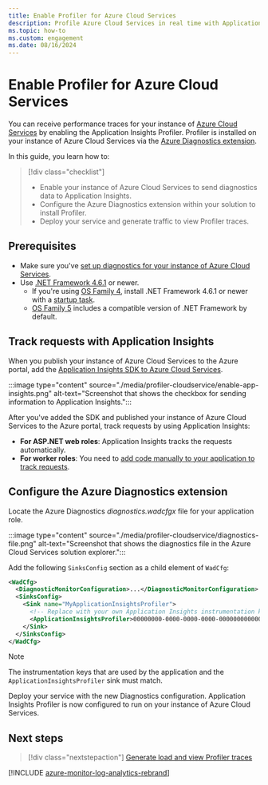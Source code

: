 ```yaml
---
title: Enable Profiler for Azure Cloud Services
description: Profile Azure Cloud Services in real time with Application Insights Profiler.
ms.topic: how-to
ms.custom: engagement
ms.date: 08/16/2024
---
```


# Enable Profiler for Azure Cloud Services

You can receive performance traces for your instance of [Azure Cloud Services](../../cloud-services-extended-support/overview.md) by enabling the Application Insights Profiler. Profiler is installed on your instance of Azure Cloud Services via the [Azure Diagnostics extension](../agents/diagnostics-extension-overview.md).

In this guide, you learn how to:
> [!div class="checklist"]
> - Enable your instance of Azure Cloud Services to send diagnostics data to Application Insights.
> - Configure the Azure Diagnostics extension within your solution to install Profiler.
> - Deploy your service and generate traffic to view Profiler traces.

## Prerequisites

- Make sure you've [set up diagnostics for your instance of Azure Cloud Services](/visualstudio/azure/vs-azure-tools-diagnostics-for-cloud-services-and-virtual-machines).
- Use [.NET Framework 4.6.1](/dotnet/framework/migration-guide/how-to-determine-which-versions-are-installed) or newer.
  - If you're using [OS Family 4](../../cloud-services/cloud-services-guestos-update-matrix.md#family-4-releases), install .NET Framework 4.6.1 or newer with a [startup task](../../cloud-services/cloud-services-dotnet-install-dotnet.md).
  - [OS Family 5](../../cloud-services/cloud-services-guestos-update-matrix.md#family-5-releases) includes a compatible version of .NET Framework by default.

## Track requests with Application Insights

When you publish your instance of Azure Cloud Services to the Azure portal, add the [Application Insights SDK to Azure Cloud Services](../app/azure-web-apps-net-core.md).

:::image type="content" source="./media/profiler-cloudservice/enable-app-insights.png" alt-text="Screenshot that shows the checkbox for sending information to Application Insights.":::

After you've added the SDK and published your instance of Azure Cloud Services to the Azure portal, track requests by using Application Insights:

- **For ASP.NET web roles**: Application Insights tracks the requests automatically.
- **For worker roles**: You need to [add code manually to your application to track requests](profiler-trackrequests.md).

## Configure the Azure Diagnostics extension

Locate the Azure Diagnostics *diagnostics.wadcfgx* file for your application role.

:::image type="content" source="./media/profiler-cloudservice/diagnostics-file.png" alt-text="Screenshot that shows the diagnostics file in the Azure Cloud Services solution explorer.":::

Add the following `SinksConfig` section as a child element of `WadCfg`:

```xml
<WadCfg>
  <DiagnosticMonitorConfiguration>...</DiagnosticMonitorConfiguration>
  <SinksConfig>
    <Sink name="MyApplicationInsightsProfiler">
      <!-- Replace with your own Application Insights instrumentation key. -->
      <ApplicationInsightsProfiler>00000000-0000-0000-0000-000000000000</ApplicationInsightsProfiler>
    </Sink>
  </SinksConfig>
</WadCfg>
```

> [!NOTE]
> The instrumentation keys that are used by the application and the `ApplicationInsightsProfiler` sink must match.

Deploy your service with the new Diagnostics configuration. Application Insights Profiler is now configured to run on your instance of Azure Cloud Services.

## Next steps

> [!div class="nextstepaction"]
> [Generate load and view Profiler traces](./profiler-data.md)

[!INCLUDE [azure-monitor-log-analytics-rebrand](~/reusable-content/ce-skilling/azure/includes/azure-monitor-instrumentation-key-deprecation.md)]
